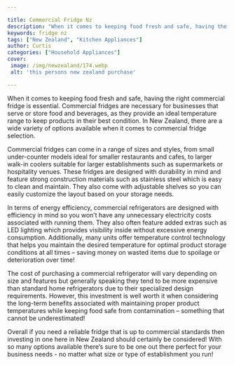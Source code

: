 ```yaml
---

title: Commercial Fridge Nz
description: "When it comes to keeping food fresh and safe, having the right commercial fridge is essential. Commercial fridges are necessary fo...you wont regret reading on"
keywords: fridge nz
tags: ["New Zealand", "Kitchen Appliances"]
author: Curtis
categories: ["Household Appliances"]
cover: 
 image: /img/newzealand/174.webp
 alt: 'this persons new zealand purchase'

---
```


When it comes to keeping food fresh and safe, having the right commercial fridge is essential. Commercial fridges are necessary for businesses that serve or store food and beverages, as they provide an ideal temperature range to keep products in their best condition. In New Zealand, there are a wide variety of options available when it comes to commercial fridge selection. 

Commercial fridges can come in a range of sizes and styles, from small under-counter models ideal for smaller restaurants and cafes, to larger walk-in coolers suitable for larger establishments such as supermarkets or hospitality venues. These fridges are designed with durability in mind and feature strong construction materials such as stainless steel which is easy to clean and maintain. They also come with adjustable shelves so you can easily customize the layout based on your storage needs. 

In terms of energy efficiency, commercial refrigerators are designed with efficiency in mind so you won’t have any unnecessary electricity costs associated with running them. They also often feature added extras such as LED lighting which provides visibility inside without excessive energy consumption. Additionally, many units offer temperature control technology that helps you maintain the desired temperature for optimal product storage conditions at all times – saving money on wasted items due to spoilage or deterioration over time! 

The cost of purchasing a commercial refrigerator will vary depending on size and features but generally speaking they tend to be more expensive than standard home refrigerators due to their specialized design requirements. However, this investment is well worth it when considering the long-term benefits associated with maintaining proper product temperatures while keeping food safe from contamination – something that cannot be underestimated! 

Overall if you need a reliable fridge that is up to commercial standards then investing in one here in New Zealand should certainly be considered! With so many options available there’s sure to be one out there perfect for your business needs - no matter what size or type of establishment you run!

